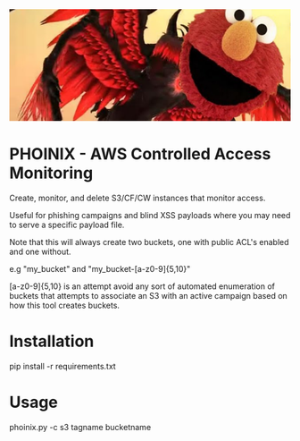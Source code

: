 <img src="./payloads/elmo.png" alt="elmo" width="675px" height="200px">

# PHOINIX - AWS Controlled Access Monitoring

Create, monitor, and delete S3/CF/CW instances that monitor access.

Useful for phishing campaigns and blind XSS payloads where you may need to serve a specific payload file. 

Note that this will always create two buckets, one with public ACL's enabled and one without.

e.g "my_bucket" and "my_bucket-[a-z0-9]{5,10}"

[a-z0-9]{5,10} is an attempt avoid any sort of automated enumeration of buckets that attempts to associate an S3 with an active campaign based on how this tool creates buckets.

# Installation
pip install -r requirements.txt

# Usage
phoinix.py -c s3 tagname bucketname
